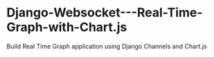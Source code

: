 # Django-Websocket---Real-Time-Graph-with-Chart.js
 Build Real Time Graph application using Django Channels and Chart.js
